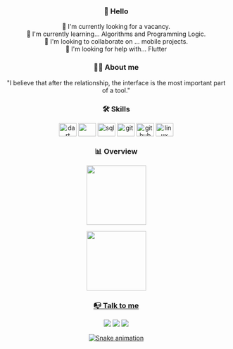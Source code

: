 <div align="center">
  <h3>👋 Hello </h3> 
    <p>
         🔭 I'm currently looking for a vacancy.<br>
         🌱 I'm currently learning... Algorithms and Programming Logic.<br>
          👯 I'm looking to collaborate on ... mobile projects.<br>
          🤔 I'm looking for help with... Flutter<br>
    </p>
</div>

<div align="center">
  <h3>🫱🏻 About me</h3>
    <p>"I believe that after the relationship, the interface is the most important part of a tool."</p>
</div>

<div align="center">
  <h3>🛠 Skills</h3>
    <img align="center" alt="dart" height="30" width="40" src="https://cdn.jsdelivr.net/gh/devicons/devicon/icons/dart/dart-original.svg">
    <img align="center" alt="" height="30" width="40" src="https://cdn.jsdelivr.net/gh/devicons/devicon/icons/flutter/flutter-original.svg">
    <img align="center" alt="sql" height="30" width="40" src="https://cdn.jsdelivr.net/gh/devicons/devicon/icons/mysql/mysql-original.svg">
    <img align="center" alt="git" height="30" width="40" src="https://cdn.jsdelivr.net/gh/devicons/devicon/icons/git/git-original.svg">
    <img align="center" alt="github" height="30" width="40" src="https://cdn.jsdelivr.net/gh/devicons/devicon/icons/github/github-original.svg">
    <img align="center" alt="linux" height="30" width="40" src="https://cdn.jsdelivr.net/gh/devicons/devicon/icons/linux/linux-original.svg">
</div>

<div align="center">
  <h3>📊 Overview</h3>
    <a href="https://github.com/ogabrielctt">
      <p><img height="135em" src="https://github-readme-stats.vercel.app/api?username=ogabrielctt&show_icons=true&theme=gruvbox&include_all_commits=true&count_private=true"/></p>
      <p><img height="135em" src="https://github-readme-stats.vercel.app/api/top-langs/?username=ogabrielctt&layout=compact&langs_count=7&theme=gruvbox"/></p>
</div>

<div align="center"> 
  <h3>📭 Talk to me</h3>
  <a href = "mailto:contategabrielctt@gmail.com"><img src="https://img.shields.io/badge/-Gmail-%23333?style=for-the-badge&logo=gmail&logoColor=white" target="_blank"></a>
  <a href="https://www.linkedin.com/in/ogabrielctt/" target="_blank"><img src="https://img.shields.io/badge/-LinkedIn-%230077B5?style=for-the-badge&logo=linkedin&logoColor=white" target="_blank"></a>
   <a href="" target="_blank"><img src="https://img.shields.io/badge/Discord-7289DA?style=for-the-badge&logo=discord&logoColor=white" target="_blank"</a> 
</div>

<div align="center">

  ![Snake animation](https://github.com/ogabrielctt/ogabrielctt/blob/output/github-contribution-grid-snake.svg)

</div>
